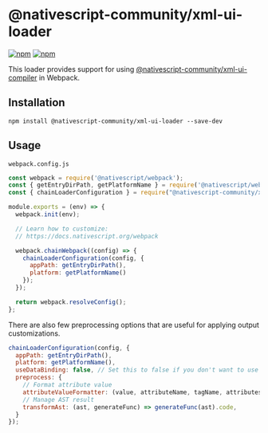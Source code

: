 # @nativescript-community/xml-ui-loader

[![npm](https://img.shields.io/npm/v/@nativescript-community/xml-ui-loader.svg)](https://www.npmjs.com/package/@nativescript-community/xml-ui-loader)
[![npm](https://img.shields.io/npm/dt/@nativescript-community/xml-ui-loader.svg?label=npm%20downloads)](https://www.npmjs.com/package/@nativescript-community/xml-ui-loader)

This loader provides support for using [@nativescript-community/xml-ui-compiler](../compiler) in Webpack.  

## Installation

```
npm install @nativescript-community/xml-ui-loader --save-dev
```

## Usage
`webpack.config.js`
```javascript
const webpack = require('@nativescript/webpack');
const { getEntryDirPath, getPlatformName } = require('@nativescript/webpack/dist/helpers/platform');
const { chainLoaderConfiguration } = require("@nativescript-community/xml-ui-loader/dist/helpers");

module.exports = (env) => {
  webpack.init(env);

  // Learn how to customize:
  // https://docs.nativescript.org/webpack

  webpack.chainWebpack((config) => {
    chainLoaderConfiguration(config, {
      appPath: getEntryDirPath(),
      platform: getPlatformName()
    });
  });

  return webpack.resolveConfig();
};
```

There are also few preprocessing options that are useful for applying output customizations.
```javascript
chainLoaderConfiguration(config, {
  appPath: getEntryDirPath(),
  platform: getPlatformName(),
  useDataBinding: false, // Set this to false if you don't want to use data binding system
  preprocess: {
    // Format attribute value
    attributeValueFormatter: (value, attributeName, tagName, attributes) => value.toUpperCase(),
    // Manage AST result
    transformAst: (ast, generateFunc) => generateFunc(ast).code,
  }
});

```
